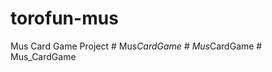 # torofun-mus

Mus Card Game Project
#   M u s _ C a r d G a m e  
 #   M u s _ C a r d G a m e  
 #   M u s _ C a r d G a m e  
 